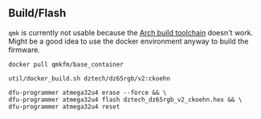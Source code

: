 ## Build/Flash

`qmk` is currently not usable because the [Arch build toolchain](https://bugs.archlinux.org/task/69567)
doesn't work. Might be a good idea to use the docker environment anyway to build the firmware.

```shell
docker pull qmkfm/base_container
```

```shell
util/docker_build.sh dztech/dz65rgb/v2:ckoehn
```

```shell
dfu-programmer atmega32u4 erase --force && \
dfu-programmer atmega32u4 flash dztech_dz65rgb_v2_ckoehn.hex && \
dfu-programmer atmega32u4 reset
```
